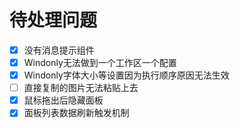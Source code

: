 # 待处理问题

- [x] 没有消息提示组件
- [x] Windonly无法做到一个工作区一个配置
- [x] Windonly字体大小等设置因为执行顺序原因无法生效
- [ ] 直接复制的图片无法粘贴上去
- [X] 鼠标拖出后隐藏面板
- [X] 面板列表数据刷新触发机制
